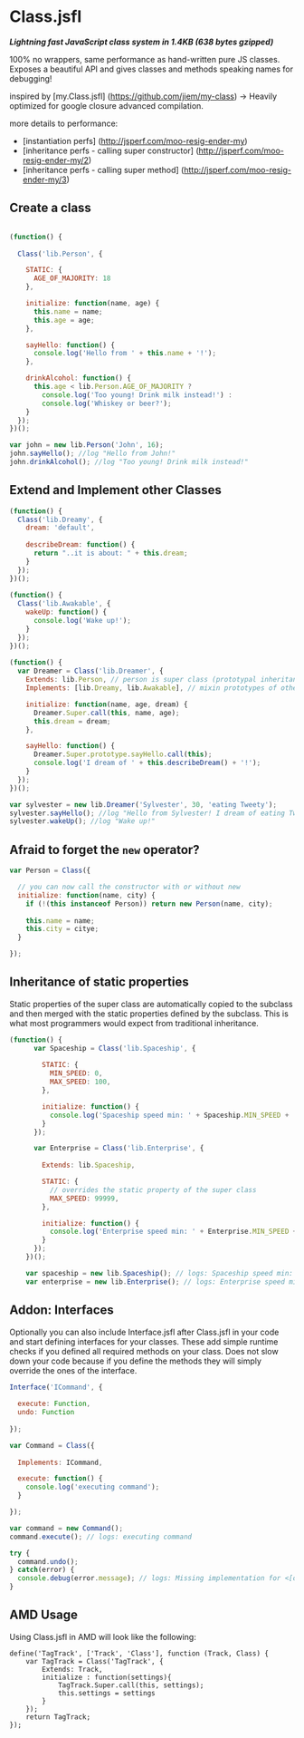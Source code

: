 Class.jsfl
========

***Lightning fast JavaScript class system in 1.4KB (638 bytes gzipped)***

100% no wrappers, same performance as hand-written pure JS classes. Exposes a beautiful API and gives classes and methods speaking names for debugging!

inspired by [my.Class.jsfl] (https://github.com/jiem/my-class) -> Heavily optimized for google closure advanced compilation.

more details to performance:
* [instantiation perfs] (http://jsperf.com/moo-resig-ender-my)
* [inheritance perfs - calling super constructor] (http://jsperf.com/moo-resig-ender-my/2)
* [inheritance perfs - calling super method] (http://jsperf.com/moo-resig-ender-my/3) 

Create a class
--------------
```JavaScript

(function() {
    
  Class('lib.Person', {

    STATIC: {
      AGE_OF_MAJORITY: 18
    },

    initialize: function(name, age) {
      this.name = name;
      this.age = age;
    },

    sayHello: function() {
      console.log('Hello from ' + this.name + '!');
    },

    drinkAlcohol: function() {
      this.age < lib.Person.AGE_OF_MAJORITY ?
        console.log('Too young! Drink milk instead!') :
        console.log('Whiskey or beer?');
    }
  });
})();

var john = new lib.Person('John', 16);
john.sayHello(); //log "Hello from John!"
john.drinkAlcohol(); //log "Too young! Drink milk instead!"
```

Extend and Implement other Classes
----------------------------------
```JavaScript
(function() {
  Class('lib.Dreamy', {
    dream: 'default',
      
    describeDream: function() {
      return "..it is about: " + this.dream;
    }
  });
})();
    
(function() {
  Class('lib.Awakable', {
    wakeUp: function() {
      console.log('Wake up!');
    }
  });
})();
    
(function() {
  var Dreamer = Class('lib.Dreamer', { 
    Extends: lib.Person, // person is super class (prototypal inheritance)
    Implements: [lib.Dreamy, lib.Awakable], // mixin prototypes of other classes

    initialize: function(name, age, dream) {
      Dreamer.Super.call(this, name, age);
      this.dream = dream;
    },

    sayHello: function() {
      Dreamer.Super.prototype.sayHello.call(this);
      console.log('I dream of ' + this.describeDream() + '!');
    }
  });
})();

var sylvester = new lib.Dreamer('Sylvester', 30, 'eating Tweety');
sylvester.sayHello(); //log "Hello from Sylvester! I dream of eating Tweety!"
sylvester.wakeUp(); //log "Wake up!"
```

Afraid to forget the `new` operator?
------------------------------------
```JavaScript
var Person = Class({

  // you can now call the constructor with or without new
  initialize: function(name, city) {
    if (!(this instanceof Person)) return new Person(name, city);
    
    this.name = name;
    this.city = citye;
  }

});
```

Inheritance of static properties
--------------------------------
Static properties of the super class are automatically copied to the subclass and then merged with the static properties defined by the subclass. This is what most programmers would expect from traditional inheritance.

```JavaScript
(function() {
      var Spaceship = Class('lib.Spaceship', { 
        
        STATIC: {
          MIN_SPEED: 0,
          MAX_SPEED: 100,
        },

        initialize: function() {
          console.log('Spaceship speed min: ' + Spaceship.MIN_SPEED + ' max: ' + Spaceship.MAX_SPEED);
        }
      });

      var Enterprise = Class('lib.Enterprise', { 
        
        Extends: lib.Spaceship,

        STATIC: {
          // overrides the static property of the super class
          MAX_SPEED: 99999,
        },

        initialize: function() {
          console.log('Enterprise speed min: ' + Enterprise.MIN_SPEED + ' max: ' + Enterprise.MAX_SPEED);
        }
      });
    })();

    var spaceship = new lib.Spaceship(); // logs: Spaceship speed min: 0 max: 100
    var enterprise = new lib.Enterprise(); // logs: Enterprise speed min: 0 max: 99999
```

Addon: Interfaces
--------------------------------
Optionally you can also include Interface.jsfl after Class.jsfl in your code and start
defining interfaces for your classes. These add simple runtime checks if you defined
all required methods on your class. Does not slow down your code because if you define
the methods they will simply override the ones of the interface.

```JavaScript
Interface('ICommand', { 
      
  execute: Function,
  undo: Function
  
});

var Command = Class({ 
  
  Implements: ICommand,

  execute: function() {
    console.log('executing command');
  }

});

var command = new Command();
command.execute(); // logs: executing command

try {
  command.undo();
} catch(error) {
  console.debug(error.message); // logs: Missing implementation for <[object Object]::undo> required by interface ICommand
}
```

AMD Usage
--------------------------------------

Using Class.jsfl in AMD will look like the following:

```
define('TagTrack', ['Track', 'Class'], function (Track, Class) {
    var TagTrack = Class('TagTrack', {
        Extends: Track,
        initialize : function(settings){
            TagTrack.Super.call(this, settings);
            this.settings = settings
        }
    });
    return TagTrack;
});
```
